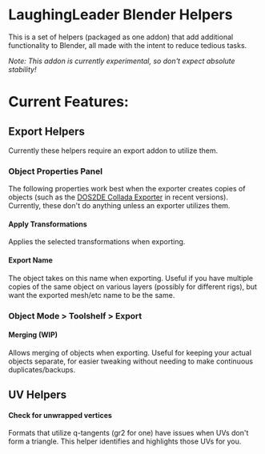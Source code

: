 LaughingLeader Blender Helpers
=======

This is a set of helpers (packaged as one addon) that add additional functionality to Blender, all made with the intent to reduce tedious tasks.

_Note: This addon is currently experimental, so don't expect absolute stability!_

# Current Features:
## Export Helpers
Currently these helpers require an export addon to utilize them.

### Object Properties Panel
The following properties work best when the exporter creates copies of objects (such as the [DOS2DE Collada Exporter](https://github.com/LaughingLeader-DOS2-Mods/DOS2DE-Collada-Exporter) in recent versions). Currently, these don't do anything unless an exporter utilizes them.

#### Apply Transformations
Applies the selected transformations when exporting.
#### Export Name
The object takes on this name when exporting. Useful if you have multiple copies of the same object on various layers (possibly for different rigs), but want the exported mesh/etc name to be the same.

### Object Mode > Toolshelf > Export
#### Merging (WIP)
Allows merging of objects when exporting. Useful for keeping your actual objects separate, for easier tweaking without needing to make continuous duplicates/backups.

## UV Helpers
#### Check for unwrapped vertices
Formats that utilize q-tangents (gr2 for one) have issues when UVs don't form a triangle. This helper identifies and highlights those UVs for you.
